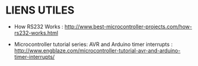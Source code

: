 
LIENS UTILES
============


- How RS232 Works : <http://www.best-microcontroller-projects.com/how-rs232-works.html>

- Microcontroller tutorial series: AVR and Arduino timer interrupts : <http://www.engblaze.com/microcontroller-tutorial-avr-and-arduino-timer-interrupts/>
